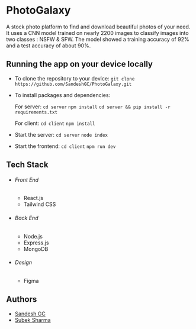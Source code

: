# PhotoGalaxy

A stock photo platform to find and download beautiful photos of your need. 
It uses a CNN model trained on nearly 2200 images to classify images into two classes : NSFW & SFW. The model showed a training accuracy of 92% and a test accuracy of about 90%. 

## Running the app on your device locally

- To clone the repository to your device:
  `git clone https://github.com/SandeshGC/PhotoGalaxy.git`

- To install packages and dependencies:

  For server:
  `cd server`
  `npm install`
  `cd server && pip install -r requirements.txt`

  For client:
  `cd client`
  `npm install`

- Start the server:
  `cd server`
  `node index`

- Start the frontend:
  `cd client`
  `npm run dev`

## Tech Stack

- ###### Front End

  - React.js
  - Tailwind CSS

- ###### Back End

  - Node.js
  - Express.js
  - MongoDB

- ###### Design
  - Figma

## Authors

- [Sandesh GC](https://www.gcsandesh.com.np)
- [Subek Sharma](https://www.linkedin.com/in/subek-sharma/)

<!-- pip install requests -->
<!-- pip install DeepImageSearch -->
